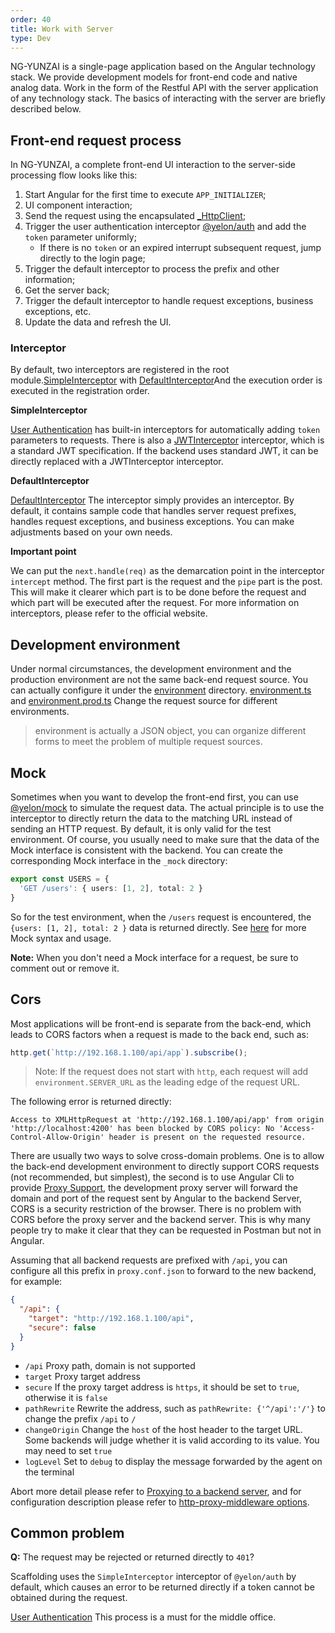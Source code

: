 ```yaml
---
order: 40
title: Work with Server
type: Dev
---
```


NG-YUNZAI is a single-page application based on the Angular technology stack. We provide development models for front-end code and native analog data.
Work in the form of the Restful API with the server application of any technology stack. The basics of interacting with the server are briefly described below.
## Front-end request process

In NG-YUNZAI, a complete front-end UI interaction to the server-side processing flow looks like this:

1. Start Angular for the first time to execute `APP_INITIALIZER`;
2. UI component interaction;
3. Send the request using the encapsulated [_HttpClient](/theme/http);
4. Trigger the user authentication interceptor [@yelon/auth](/auth/getting-started) and add the `token` parameter uniformly;
    - If there is no `token` or an expired interrupt subsequent request, jump directly to the login page;
5. Trigger the default interceptor to process the prefix and other information;
6. Get the server back;
7. Trigger the default interceptor to handle request exceptions, business exceptions, etc.
8. Update the data and refresh the UI.

### Interceptor

By default, two interceptors are registered in the root module.[SimpleInterceptor](https://github.com/hbyunzai/yelon/blob/master/packages/auth/token/simple/simple.interceptor.ts) with [DefaultInterceptor](https://github.com/hbyunzai/ng-yunzai/blob/master/src/app/core/net/default.interceptor.ts)And the execution order is executed in the registration order.

**SimpleInterceptor**

[User Authentication](/auth) has built-in interceptors for automatically adding `token` parameters to requests. There is also a [JWTInterceptor](https://github.com/hbyunzai/yelon/blob/master/packages/auth/token/jwt/jwt.interceptor.ts) interceptor, which is a standard JWT specification. If the backend uses standard JWT, it can be directly replaced with a JWTInterceptor interceptor.

**DefaultInterceptor**

[DefaultInterceptor](https://github.com/hbyunzai/ng-yunzai/blob/master/src/app/core/net/default.interceptor.ts) The interceptor simply provides an interceptor. By default, it contains sample code that handles server request prefixes, handles request exceptions, and business exceptions. You can make adjustments based on your own needs.

**Important point**

We can put the `next.handle(req)` as the demarcation point in the interceptor `intercept` method. The first part is the request and the `pipe` part is the post. This will make it clearer which part is to be done before the request and which part will be executed after the request. For more information on interceptors, please refer to the official website.

## Development environment

Under normal circumstances, the development environment and the production environment are not the same back-end request source. You can actually configure it under the [environment](https://github.com/hbyunzai/ng-yunzai/tree/master/src/environments) directory. [environment.ts](https://github.com/hbyunzai/ng-yunzai/blob/master/src/environments/environment.ts) and [environment.prod.ts](https://github.com/hbyunzai/ng-yunzai/blob/master/src/environments/environment.prod.ts) Change the request source for different environments.

> environment is actually a JSON object, you can organize different forms to meet the problem of multiple request sources.

## Mock

Sometimes when you want to develop the front-end first, you can use [@yelon/mock](/mock) to simulate the request data. The actual principle is to use the interceptor to directly return the data to the matching URL instead of sending an HTTP request. By default, it is only valid for the test environment. Of course, you usually need to make sure that the data of the Mock interface is consistent with the backend. You can create the corresponding Mock interface in the `_mock` directory:

```ts
export const USERS = {
  'GET /users': { users: [1, 2], total: 2 }
}
```

So for the test environment, when the `/users` request is encountered, the `{users: [1, 2], total: 2 }` data is returned directly. See [here](/mock) for more Mock syntax and usage.

**Note:** When you don't need a Mock interface for a request, be sure to comment out or remove it.

## Cors

Most applications will be front-end is separate from the back-end, which leads to CORS factors when a request is made to the back end, such as:

```ts
http.get(`http://192.168.1.100/api/app`).subscribe();
```

> Note: If the request does not start with `http`, each request will add `environment.SERVER_URL` as the leading edge of the request URL.

The following error is returned directly:

```
Access to XMLHttpRequest at 'http://192.168.1.100/api/app' from origin 'http://localhost:4200' has been blocked by CORS policy: No 'Access-Control-Allow-Origin' header is present on the requested resource.
```

There are usually two ways to solve cross-domain problems. One is to allow the back-end development environment to directly support CORS requests (not recommended, but simplest), the second is to use Angular Cli to provide [Proxy Support](https://webpack.js.org/configuration/dev-server/#devserver-proxy), the development proxy server will forward the domain and port of the request sent by Angular to the backend Server, CORS is a security restriction of the browser. There is no problem with CORS before the proxy server and the backend server. This is why many people try to make it clear that they can be requested in Postman but not in Angular.

Assuming that all backend requests are prefixed with `/api`, you can configure all this prefix in `proxy.conf.json` to forward to the new backend, for example:

```json
{
  "/api": {
    "target": "http://192.168.1.100/api",
    "secure": false
  }
}
```

- `/api` Proxy path, domain is not supported
- `target` Proxy target address
- `secure` If the proxy target address is `https`, it should be set to `true`, otherwise it is `false`
- `pathRewrite` Rewrite the address, such as `pathRewrite: {'^/api':'/'}` to change the prefix `/api` to `/`
- `changeOrigin` Change the `host` of the host header to the target URL. Some backends will judge whether it is valid according to its value. You may need to set `true`
- `logLevel` Set to `debug` to display the message forwarded by the agent on the terminal

Abort more detail please refer to [Proxying to a backend server](https://angular.io/guide/build#proxying-to-a-backend-server), and for configuration description please refer to [http-proxy-middleware options](https://github.com/chimurai/http-proxy-middleware#options).

## Common problem

**Q:** The request may be rejected or returned directly to `401`?

Scaffolding uses the `SimpleInterceptor` interceptor of `@yelon/auth` by default, which causes an error to be returned directly if a token cannot be obtained during the request.

[User Authentication](/auth) This process is a must for the middle office.
